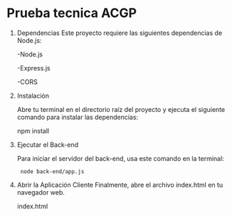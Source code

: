 # Prueba tecnica ACGP
1. Dependencias
Este proyecto requiere las siguientes dependencias de Node.js:

    -Node.js

    -Express.js

    -CORS

2. Instalación

    Abre tu terminal en el directorio raíz del proyecto y ejecuta el siguiente comando para instalar las dependencias:

    npm install

3. Ejecutar el Back-end

    Para iniciar el servidor del back-end, usa este comando en la terminal:

        node back-end/app.js

4. Abrir la Aplicación Cliente
Finalmente, abre el archivo index.html en tu navegador web.

    index.html
